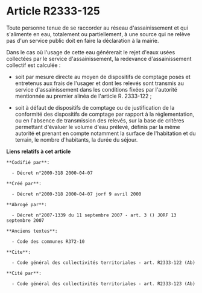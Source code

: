 # Article R2333-125

Toute personne tenue de se raccorder au réseau d'assainissement et qui s'alimente en eau, totalement ou partiellement, à une
source qui ne relève pas d'un service public doit en faire la déclaration à la mairie.

Dans le cas où l'usage de cette eau générerait le rejet d'eaux usées collectées par le service d'assainissement, la redevance
d'assainissement collectif est calculée :

- soit par mesure directe au moyen de dispositifs de comptage posés et entretenus aux frais de l'usager et dont les relevés
sont transmis au service d'assainissement dans les conditions fixées par l'autorité mentionnée au premier alinéa de l'article
R. 2333-122 ;

- soit à défaut de dispositifs de comptage ou de justification de la conformité des dispositifs de comptage par rapport à la
réglementation, ou en l'absence de transmission des relevés, sur la base de critères permettant d'évaluer le volume d'eau
prélevé, définis par la même autorité et prenant en compte notamment la surface de l'habitation et du terrain, le nombre
d'habitants, la durée du séjour.

**Liens relatifs à cet article**

	**Codifié par**:

	  - Décret n°2000-318 2000-04-07

	**Créé par**:

	  - Décret n°2000-318 2000-04-07 jorf 9 avril 2000

	**Abrogé par**:

	  - Décret n°2007-1339 du 11 septembre 2007 - art. 3 () JORF 13 septembre 2007

	**Anciens textes**:

	  - Code des communes R372-10

	**Cite**:

	  - Code général des collectivités territoriales - art. R2333-122 (Ab)

	**Cité par**:

	  - Code général des collectivités territoriales - art. R2333-123 (Ab)

